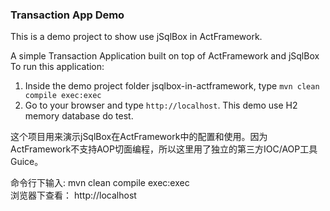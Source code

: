 ### Transaction App Demo
This is a demo project to show use jSqlBox in ActFramework.
 
A simple Transaction Application built on top of ActFramework and jSqlBox 
To run this application: 
1. Inside the demo project folder jsqlbox-in-actframework, type `mvn clean compile exec:exec`
2. Go to your browser and type `http://localhost`. 
This demo use H2 memory database do test.

这个项目用来演示jSqlBox在ActFramework中的配置和使用。因为ActFramework不支持AOP切面编程，所以这里用了独立的第三方IOC/AOP工具Guice。

命令行下输入:  mvn clean compile exec:exec  
浏览器下查看： http://localhost  